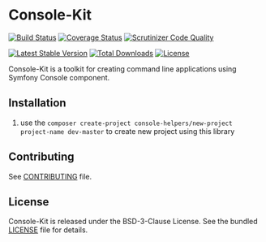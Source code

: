 # Console-Kit

[![Build Status](https://travis-ci.org/console-helpers/console-kit.svg?branch=master)](https://travis-ci.org/console-helpers/console-kit)
[![Coverage Status](https://coveralls.io/repos/console-helpers/console-kit/badge.svg?branch=master&service=github)](https://coveralls.io/github/console-helpers/console-kit?branch=master)
[![Scrutinizer Code Quality](https://scrutinizer-ci.com/g/console-helpers/console-kit/badges/quality-score.png?b=master)](https://scrutinizer-ci.com/g/console-helpers/console-kit/?branch=master)


[![Latest Stable Version](https://poser.pugx.org/console-helpers/console-kit/v/stable)](https://packagist.org/packages/console-helpers/console-kit)
[![Total Downloads](https://poser.pugx.org/console-helpers/console-kit/downloads)](https://packagist.org/packages/console-helpers/console-kit)
[![License](https://poser.pugx.org/console-helpers/console-kit/license)](https://packagist.org/packages/console-helpers/console-kit)

Console-Kit is a toolkit for creating command line applications using Symfony Console component.

## Installation

1. use the `composer create-project console-helpers/new-project project-name dev-master` to create new project using this library

## Contributing

See [CONTRIBUTING](CONTRIBUTING.md) file.

## License

Console-Kit is released under the BSD-3-Clause License. See the bundled [LICENSE](LICENSE) file for details.
